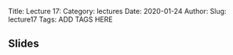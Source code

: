 Title: Lecture 17:
Category: lectures
Date: 2020-01-24
Author: 
Slug: lecture17
Tags: ADD TAGS HERE


## Slides
